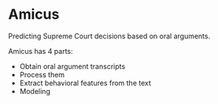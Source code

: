 # Amicus

Predicting Supreme Court decisions based on oral arguments.

Amicus has 4 parts:
  - Obtain oral argument transcripts
  - Process them
  - Extract behavioral features from the text
  - Modeling